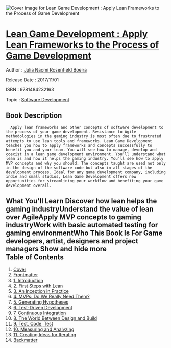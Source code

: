 ![Cover image for Lean Game Development : Apply Lean Frameworks to the Process of Game Development](https://imgdetail.ebookreading.net/cover/cover/software_development/EB9781484232163.jpg)

[Lean Game Development : Apply Lean Frameworks to the Process of Game Development](https://ebookreading.net/view/book/Lean+Game+Development+%3A+Apply+Lean+Frameworks+to+the+Process+of+Game+Development-EB9781484232163_1.html "Lean Game Development : Apply Lean Frameworks to the Process of Game Development")
====================================================================================================================

Author : [Julia Naomi Rosenfield Boeira](https://ebookreading.net/search/author/Julia+Naomi+Rosenfield+Boeira)

Release Date : 2017/11/01

ISBN : 9781484232163

Topic : [Software Development](https://ebookreading.net/search/category/software-development)

Book Description
-----------------

      Apply lean frameworks and other concepts of software development to the process of your game development. Resistance to Agile methodologies in the gaming industry is most often due to frustrated attempts to use lean tools and frameworks. Lean Game Development teaches you how to apply frameworks and concepts successfully to benefit you and your team. You will see how to manage, develop and coexist in a lean game development environment. You’ll understand what lean is and how it helps the gaming industry. You’ll see how to apply MVP concepts and why you should. The concepts taught are used not only in the design of the software code but also in all stages of the development process. Ideal for any game development company, including indie and small studios, Lean Game Development offers new opportunities for streamlining your workflow and benefiting your game development overall.
What You'll Learn
Discover how lean helps the gaming industryUnderstand the value of lean over AgileApply MVP concepts to gaming industryWork with basic automated testing for gaming environmentWho This Book Is For
Game developers, artist, designers and project managers
           Show and hide more                
Table of Contents
-----------------

1. [Cover](https://ebookreading.net/view/book/Lean+Game+Development+%3A+Apply+Lean+Frameworks+to+the+Process+of+Game+Development-EB9781484232163_1.html)
1. [Frontmatter](https://ebookreading.net/view/book/Lean+Game+Development+%3A+Apply+Lean+Frameworks+to+the+Process+of+Game+Development-EB9781484232163_2.html)
1. [1. Introduction](https://ebookreading.net/view/book/Lean+Game+Development+%3A+Apply+Lean+Frameworks+to+the+Process+of+Game+Development-EB9781484232163_3.html)
1. [2. First Steps with Lean](https://ebookreading.net/view/book/Lean+Game+Development+%3A+Apply+Lean+Frameworks+to+the+Process+of+Game+Development-EB9781484232163_4.html)
1. [3. An Inception in Practice](https://ebookreading.net/view/book/Lean+Game+Development+%3A+Apply+Lean+Frameworks+to+the+Process+of+Game+Development-EB9781484232163_5.html)
1. [4. MVPs: Do We Really Need Them?](https://ebookreading.net/view/book/Lean+Game+Development+%3A+Apply+Lean+Frameworks+to+the+Process+of+Game+Development-EB9781484232163_6.html)
1. [5. Generating Hypotheses](https://ebookreading.net/view/book/Lean+Game+Development+%3A+Apply+Lean+Frameworks+to+the+Process+of+Game+Development-EB9781484232163_7.html)
1. [6. Test-Driven Development](https://ebookreading.net/view/book/Lean+Game+Development+%3A+Apply+Lean+Frameworks+to+the+Process+of+Game+Development-EB9781484232163_8.html)
1. [7. Continuous Integration](https://ebookreading.net/view/book/Lean+Game+Development+%3A+Apply+Lean+Frameworks+to+the+Process+of+Game+Development-EB9781484232163_9.html)
1. [8. The World Between Design and Build](https://ebookreading.net/view/book/Lean+Game+Development+%3A+Apply+Lean+Frameworks+to+the+Process+of+Game+Development-EB9781484232163_10.html)
1. [9. Test, Code, Test](https://ebookreading.net/view/book/Lean+Game+Development+%3A+Apply+Lean+Frameworks+to+the+Process+of+Game+Development-EB9781484232163_11.html)
1. [10. Measuring and Analyzing](https://ebookreading.net/view/book/Lean+Game+Development+%3A+Apply+Lean+Frameworks+to+the+Process+of+Game+Development-EB9781484232163_12.html)
1. [11. Creating Ideas for Iterating](https://ebookreading.net/view/book/Lean+Game+Development+%3A+Apply+Lean+Frameworks+to+the+Process+of+Game+Development-EB9781484232163_13.html)
1. [Backmatter](https://ebookreading.net/view/book/Lean+Game+Development+%3A+Apply+Lean+Frameworks+to+the+Process+of+Game+Development-EB9781484232163_14.html)
